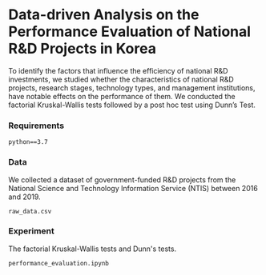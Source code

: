 # Data-driven Analysis on the Performance Evaluation of National R&D Projects in Korea

To identify the factors that influence the efficiency of national R&D investments, we studied whether the characteristics of national R&D projects, research stages, technology types, and management institutions, have notable effects on the performance of them. We conducted the factorial Kruskal-Wallis tests followed by a post hoc test using Dunn’s Test.
</p>

### Requirements

```
python==3.7
```

### Data

We collected a dataset of government-funded R&D projects from the National Science and Technology Information Service (NTIS) between 2016 and 2019.

```
raw_data.csv
```

### Experiment

The factorial Kruskal-Wallis tests and Dunn's tests.
```
performance_evaluation.ipynb
```
